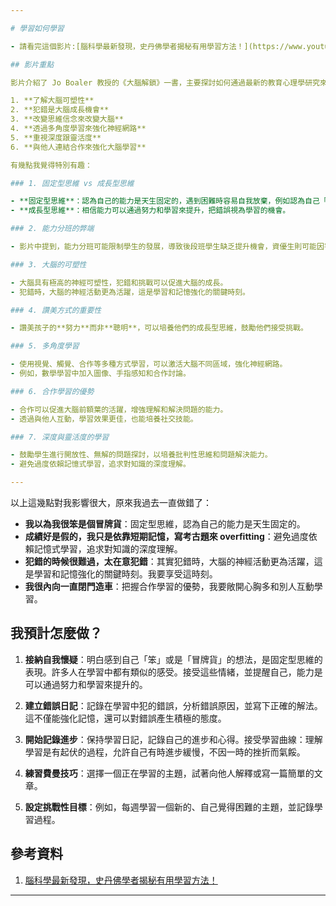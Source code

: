 ```yaml
---

# 學習如何學習

- 請看完這個影片:[腦科學最新發現，史丹佛學者揭秘有用學習方法！](https://www.youtube.com/watch?v=DgbSc6Ys710)，在 video.md 裡寫下「你自己預計怎麼做」

## 影片重點

影片介紹了 Jo Boaler 教授的《大腦解鎖》一書，主要探討如何通過最新的教育心理學研究來改善學習方法。有以下幾點重點：

1. **了解大腦可塑性**
2. **犯錯是大腦成長機會**
3. **改變思維信念來改變大腦**
4. **透過多角度學習來強化神經網路**
5. **重視深度跟靈活度**
6. **與他人連結合作來強化大腦學習**

有幾點我覺得特別有趣：

### 1. 固定型思維 vs 成長型思維

- **固定型思維**：認為自己的能力是天生固定的，遇到困難時容易自我放棄，例如認為自己「沒有數學頭腦」。
- **成長型思維**：相信能力可以通過努力和學習來提升，把錯誤視為學習的機會。

### 2. 能力分班的弊端

- 影片中提到，能力分班可能限制學生的發展，導致後段班學生缺乏提升機會，資優生則可能因害怕失敗而承受壓力。

### 3. 大腦的可塑性

- 大腦具有極高的神經可塑性，犯錯和挑戰可以促進大腦的成長。
- 犯錯時，大腦的神經活動更為活躍，這是學習和記憶強化的關鍵時刻。

### 4. 讚美方式的重要性

- 讚美孩子的**努力**而非**聰明**，可以培養他們的成長型思維，鼓勵他們接受挑戰。

### 5. 多角度學習

- 使用視覺、觸覺、合作等多種方式學習，可以激活大腦不同區域，強化神經網路。
- 例如，數學學習中加入圖像、手指感知和合作討論。

### 6. 合作學習的優勢

- 合作可以促進大腦前額葉的活躍，增強理解和解決問題的能力。
- 透過與他人互動，學習效果更佳，也能培養社交技能。

### 7. 深度與靈活度的學習

- 鼓勵學生進行開放性、無解的問題探討，以培養批判性思維和問題解決能力。
- 避免過度依賴記憶式學習，追求對知識的深度理解。

---
```


以上這幾點對我影響很大，原來我過去一直做錯了：

- **我以為我很笨是個冒牌貨**：固定型思維，認為自己的能力是天生固定的。
- **成績好是假的，我只是依靠短期記憶，寫考古題來 overfitting**：避免過度依賴記憶式學習，追求對知識的深度理解。
- **犯錯的時候很難過，太在意犯錯**：其實犯錯時，大腦的神經活動更為活躍，這是學習和記憶強化的關鍵時刻。我要享受這時刻。
- **我很內向一直閉門造車**：把握合作學習的優勢，我要敞開心胸多和別人互動學習。

## 我預計怎麼做？

1. **接納自我懷疑**：明白感到自己「笨」或是「冒牌貨」的想法，是固定型思維的表現。許多人在學習中都有類似的感受。接受這些情緒，並提醒自己，能力是可以通過努力和學習來提升的。

2. **建立錯誤日記**：記錄在學習中犯的錯誤，分析錯誤原因，並寫下正確的解法。這不僅能強化記憶，還可以對錯誤產生積極的態度。

3. **開始記錄進步**：保持學習日記，記錄自己的進步和心得。接受學習曲線：理解學習是有起伏的過程，允許自己有時進步緩慢，不因一時的挫折而氣餒。

4. **練習費曼技巧**：選擇一個正在學習的主題，試著向他人解釋或寫一篇簡單的文章。

5. **設定挑戰性目標**：例如，每週學習一個新的、自己覺得困難的主題，並記錄學習過程。

## 參考資料

1. [腦科學最新發現，史丹佛學者揭秘有用學習方法！](https://www.youtube.com/watch?v=DgbSc6Ys710)

---